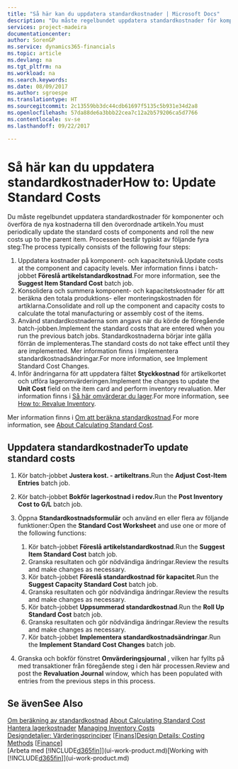 ```yaml
---
title: "Så här kan du uppdatera standardkostnader | Microsoft Docs"
description: "Du måste regelbundet uppdatera standardkostnader för komponenter och överföra de nya kostnaderna till den överordnade artikeln."
services: project-madeira
documentationcenter: 
author: SorenGP
ms.service: dynamics365-financials
ms.topic: article
ms.devlang: na
ms.tgt_pltfrm: na
ms.workload: na
ms.search.keywords: 
ms.date: 08/09/2017
ms.author: sgroespe
ms.translationtype: HT
ms.sourcegitcommit: 2c13559bb3dc44cdb61697f5135c5b931e34d2a8
ms.openlocfilehash: 57da88de6a3bbb22cea7c12a2b579206ca5d7766
ms.contentlocale: sv-se
ms.lasthandoff: 09/22/2017

---
```

# <a name="how-to-update-standard-costs"></a><span data-ttu-id="aa8e3-103">Så här kan du uppdatera standardkostnader</span><span class="sxs-lookup"><span data-stu-id="aa8e3-103">How to: Update Standard Costs</span></span>
<span data-ttu-id="aa8e3-104">Du måste regelbundet uppdatera standardkostnader för komponenter och överföra de nya kostnaderna till den överordnade artikeln.</span><span class="sxs-lookup"><span data-stu-id="aa8e3-104">You must periodically update the standard costs of components and roll the new costs up to the parent item.</span></span> <span data-ttu-id="aa8e3-105">Processen består typiskt av följande fyra steg:</span><span class="sxs-lookup"><span data-stu-id="aa8e3-105">The process typically consists of the following four steps:</span></span>  

1.  <span data-ttu-id="aa8e3-106">Uppdatera kostnader på komponent- och kapacitetsnivå.</span><span class="sxs-lookup"><span data-stu-id="aa8e3-106">Update costs at the component and capacity levels.</span></span> <span data-ttu-id="aa8e3-107">Mer information finns i batch-jobbet **Föreslå artikelstandardkostnad**.</span><span class="sxs-lookup"><span data-stu-id="aa8e3-107">For more information, see the **Suggest Item Standard Cost** batch job.</span></span>  
2.  <span data-ttu-id="aa8e3-108">Konsolidera och summera komponent- och kapacitetskostnader för att beräkna den totala produktions- eller monteringskostnaden för artiklarna.</span><span class="sxs-lookup"><span data-stu-id="aa8e3-108">Consolidate and roll up the component and capacity costs to calculate the total manufacturing or assembly cost of the items.</span></span>  
3.  <span data-ttu-id="aa8e3-109">Använd standardkostnaderna som angavs när du körde de föregående batch-jobben.</span><span class="sxs-lookup"><span data-stu-id="aa8e3-109">Implement the standard costs that are entered when you run the previous batch jobs.</span></span> <span data-ttu-id="aa8e3-110">Standardkostnaderna börjar inte gälla förrän de implementeras.</span><span class="sxs-lookup"><span data-stu-id="aa8e3-110">The standard costs do not take effect until they are implemented.</span></span> <span data-ttu-id="aa8e3-111">Mer information finns i Implementera standardkostnadsändringar.</span><span class="sxs-lookup"><span data-stu-id="aa8e3-111">For more information, see Implement Standard Cost Changes.</span></span>  
4.  <span data-ttu-id="aa8e3-112">Inför ändringarna för att uppdatera fältet **Styckkostnad** för artikelkortet och utföra lageromvärderingen.</span><span class="sxs-lookup"><span data-stu-id="aa8e3-112">Implement the changes to update the **Unit Cost** field on the item card and perform inventory revaluation.</span></span> <span data-ttu-id="aa8e3-113">Mer information finns i [Så här omvärderar du lager](inventory-how-revalue-inventory.md).</span><span class="sxs-lookup"><span data-stu-id="aa8e3-113">For more information, see [How to: Revalue Inventory](inventory-how-revalue-inventory.md).</span></span>  

<span data-ttu-id="aa8e3-114">Mer information finns i [Om att beräkna standardkostnad](finance-about-calculating-standard-cost.md).</span><span class="sxs-lookup"><span data-stu-id="aa8e3-114">For more information, see [About Calculating Standard Cost](finance-about-calculating-standard-cost.md).</span></span>  
## <a name="to-update-standard-costs"></a><span data-ttu-id="aa8e3-115">Uppdatera standardkostnader</span><span class="sxs-lookup"><span data-stu-id="aa8e3-115">To update standard costs</span></span>  
1.  <span data-ttu-id="aa8e3-116">Kör batch-jobbet **Justera kost. - artikeltrans.**</span><span class="sxs-lookup"><span data-stu-id="aa8e3-116">Run the **Adjust Cost-Item Entries** batch job.</span></span>  
2.  <span data-ttu-id="aa8e3-117">Kör batch-jobbet **Bokför lagerkostnad i redov.**</span><span class="sxs-lookup"><span data-stu-id="aa8e3-117">Run the **Post Inventory Cost to G/L** batch job.</span></span>  
3.  <span data-ttu-id="aa8e3-118">Öppna **Standardkostnadsformulär** och använd en eller flera av följande funktioner:</span><span class="sxs-lookup"><span data-stu-id="aa8e3-118">Open the **Standard Cost Worksheet** and use one or more of the following functions:</span></span>  

    1.  <span data-ttu-id="aa8e3-119">Kör batch-jobbet **Föreslå artikelstandardkostnad**.</span><span class="sxs-lookup"><span data-stu-id="aa8e3-119">Run the **Suggest Item Standard Cost** batch job.</span></span>  
    2.  <span data-ttu-id="aa8e3-120">Granska resultaten och gör nödvändiga ändringar.</span><span class="sxs-lookup"><span data-stu-id="aa8e3-120">Review the results and make changes as necessary.</span></span>  
    3.  <span data-ttu-id="aa8e3-121">Kör batch-jobbet **Föreslå standardkostnad för kapacitet**.</span><span class="sxs-lookup"><span data-stu-id="aa8e3-121">Run the **Suggest Capacity Standard Cost** batch job.</span></span>  
    4.  <span data-ttu-id="aa8e3-122">Granska resultaten och gör nödvändiga ändringar.</span><span class="sxs-lookup"><span data-stu-id="aa8e3-122">Review the results and make changes as necessary.</span></span>
    5. <span data-ttu-id="aa8e3-123">Kör batch-jobbet **Uppsummerad standardkostnad**.</span><span class="sxs-lookup"><span data-stu-id="aa8e3-123">Run the **Roll Up Standard Cost** batch job.</span></span>
    6.  <span data-ttu-id="aa8e3-124">Granska resultaten och gör nödvändiga ändringar.</span><span class="sxs-lookup"><span data-stu-id="aa8e3-124">Review the results and make changes as necessary.</span></span>
    7.  <span data-ttu-id="aa8e3-125">Kör batch-jobbet **Implementera standardkostnadsändringar**.</span><span class="sxs-lookup"><span data-stu-id="aa8e3-125">Run the **Implement Standard Cost Changes** batch job.</span></span>  
4.  <span data-ttu-id="aa8e3-126">Granska och bokför fönstret  **Omvärderingsjournal** , vilken har fyllts på med transaktioner från föregående steg i den här processen.</span><span class="sxs-lookup"><span data-stu-id="aa8e3-126">Review and post the **Revaluation Journal** window, which has been populated with entries from the previous steps in this process.</span></span>  

## <a name="see-also"></a><span data-ttu-id="aa8e3-127">Se även</span><span class="sxs-lookup"><span data-stu-id="aa8e3-127">See Also</span></span>  
 <span data-ttu-id="aa8e3-128">[Om beräkning av standardkostnad](finance-about-calculating-standard-cost.md) </span><span class="sxs-lookup"><span data-stu-id="aa8e3-128">[About Calculating Standard Cost](finance-about-calculating-standard-cost.md) </span></span>  
 <span data-ttu-id="aa8e3-129">[Hantera lagerkostnader](finance-manage-inventory-costs.md) </span><span class="sxs-lookup"><span data-stu-id="aa8e3-129">[Managing Inventory Costs](finance-manage-inventory-costs.md) </span></span>  
 <span data-ttu-id="aa8e3-130">[Designdetaljer: Värderingsprinciper](design-details-costing-methods.md) [[Finans](finance.md)]</span><span class="sxs-lookup"><span data-stu-id="aa8e3-130">[Design Details: Costing Methods](design-details-costing-methods.md) [[Finance](finance.md)]</span></span>  
 <span data-ttu-id="aa8e3-131">[Arbeta med [!INCLUDE[d365fin](includes/d365fin_md.md)]](ui-work-product.md)</span><span class="sxs-lookup"><span data-stu-id="aa8e3-131">[Working with [!INCLUDE[d365fin](includes/d365fin_md.md)]](ui-work-product.md)</span></span>  

